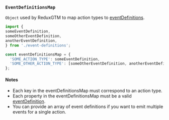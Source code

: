 ### `EventDefinitionsMap`
`Object` used by ReduxGTM to map action types to [eventDefinitions](./event-definition.md).

```js
import {
someEventDefinition,
someOtherEventDefinition,
anotherEventDefinition,
} from './event-definitions';

const eventDefinitionsMap = {
  'SOME_ACTION_TYPE': someEventDefinition,
  'SOME_OTHER_ACTION_TYPE': [someOtherEventDefinition, anotherEventDefinition],
};
```
#### Notes
 - Each key in the eventDefinitionsMap must correspond to an action type.
 - Each property in the eventDefinitionsMap must be a valid
   [eventDefinition](./event-definition.md).
 - You can provide an array of event definitions if you want to emit
   multiple events for a single action.
